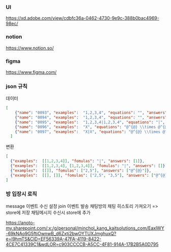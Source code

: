 ### UI
https://xd.adobe.com/view/cdbfc36a-0462-4730-9e9c-388b0bac4969-98ec/
### notion
https://www.notion.so/
### figma
https://www.figma.com/
### json 규칙
데이터
```json
[
    {"name": "0093", "examples":  "1,2,3,4", "equations": "", "answers": "2"},
    {"name": "0094", "examples":  "1,2,3,4", "equations": "", "answers": "1,2"},
    {"name": "0095", "examples":  "1,2,3,4|1,2,3,4", "equations": "|", "answers": "1,2|1"},
    {"name": "0096", "examples":  "X", "equations": "@^{@} \\times @^{@}", "answers": "2,5,3,4"},
    {"name": "0097", "examples":  "X|X", "equations": "@^{@} \\times @^{@}|@^{@} \\times @^{@}", "answers": "2,5,3,4|2,5,3,4"}
  ]
```
변환
```json
[
  {"examples":  [[1,2,3,4]], "fomulas": "|", "answers": [1]},
  {"examples":  [[1,2,3,4], [1,2,3,4]], "fomulas": "|", "answers": []},
  {"examples":  [[]], "fomulas": ["2,5"], "answers": ["@^{@}"]},
  {"examples":  [[], []], "fomulas": ["2,5", "3,5"], "answers": ["@^{@}", "@^{A}"]}
]
```

### 방 입장시 로직
message 이벤트 수신 설정
join 이벤트 발송
채팅방의 채팅 히스토리 가져오기
=> store에 저장
채팅메시지 수신시 store에 추가

https://anoto-my.sharepoint.com/:x:/g/personal/minchol_kang_kaitsolutions_com/EaxlWY-69kNAo9G5ftiOwnwB_d6Zxtj2bwOYTUXJmghuxQ?e=I9hmTS&CID=EF56339A-47FA-4119-8422-4CE7C41339C1&wdLOR=c903CCCCB-A5CC-4F81-914A-17B2B5A0D795
